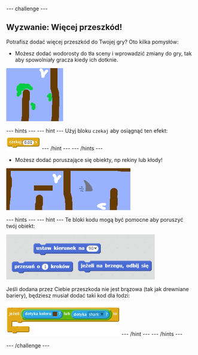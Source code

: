 \--- challenge \---

## Wyzwanie: Więcej przeszkód!

Potrafisz dodać więcej przeszkód do Twojej gry? Oto kilka pomysłów:

+ Możesz dodać wodorosty do tła sceny i wprowadzić zmiany do gry, tak aby spowolniały gracza kiedy ich dotknie.

![screenshot](images/boat-algae.png)

\--- hints \--- \--- hint \--- Użyj bloku `czekaj` aby osiągnąć ten efekt: ![screenshot](images/boat-slime-blocks.png) \--- /hint \--- \--- /hints \---

+ Możesz dodać poruszające się obiekty, np rekiny lub kłody!

![screenshot](images/boat-obstacles.png)

\--- hints \--- \--- hint \--- Te bloki kodu mogą być pomocne aby poruszyć twój obiekt:

![screenshot](images/boat-moving-blocks.png)

Jeśli dodana przez Ciebie przeszkoda nie jest brązowa (tak jak drewniane bariery), będziesz musiał dodać taki kod dla łodzi:

![screenshot](images/boat-moving-blocks2.png) \--- /hint \--- \--- /hints \---

\--- /challenge \---